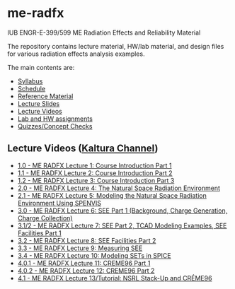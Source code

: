 # me-radfx
IUB ENGR-E-399/599 ME Radiation Effects and Reliability Material

The repository contains lecture material, HW/lab material, and design files for various radiation effects analysis examples.

The main contents are:
* [Syllabus](./Syllabus/syllabus.md#syllabus)
* [Schedule](./Schedule/schedule.md#schedule)
* [Reference Material](./Reference_Material/)
* [Lecture Slides](./Slides/)
* [Lecture Videos](#lecture-videos)
* [Lab and HW assignments](./HW/)
* [Quizzes/Concept Checks](./Quiz)

## Lecture Videos ([Kaltura Channel](https://iu.mediaspace.kaltura.com/channel/Microelectronics+Radiation+Effects+and+Reliability/354546882))
* [1.0 - ME RADFX Lecture 1: Course Introduction Part 1](https://iu.mediaspace.kaltura.com/media/t/1_62r6bi8z)
* [1.1 - ME RADFX Lecture 2: Course Introduction Part 2](https://iu.mediaspace.kaltura.com/media/t/1_ypdppb1t)
* [1.2 - ME RADFX Lecture 3: Course Introduction Part 3](https://iu.mediaspace.kaltura.com/media/t/1_n089qlgc)
* [2.0 - ME RADFX Lecture 4: The Natural Space Radiation Environment](https://iu.mediaspace.kaltura.com/media/t/1_6xkrbsat)
* [2.1 - ME RADFX Lecture 5: Modeling the Natural Space Radiation Environment Using SPENVIS](https://iu.mediaspace.kaltura.com/media/t/1_qhr69qxk)
* [3.0 - ME RADFX Lecture 6: SEE Part 1 (Background, Charge Generation, Charge Collection)](https://iu.mediaspace.kaltura.com/media/t/1_0rnl6ii7)
* [3.1/2 - ME RADFX Lecture 7: SEE Part 2, TCAD Modeling Examples, SEE Facilities Part 1](https://iu.mediaspace.kaltura.com/media/t/1_u066x2tb)
* [3.2 - ME RADFX Lecture 8: SEE Facilities Part 2](https://iu.mediaspace.kaltura.com/media/t/1_kf14lkme)
* [3.3 - ME RADFX Lecture 9: Measuring SEE](https://iu.mediaspace.kaltura.com/media/t/1_5zt2mewk)
* [3.4 - ME RADFX Lecture 10: Modeling SETs in SPICE](https://iu.mediaspace.kaltura.com/media/t/1_rbwsixis)
* [4.0.1 - ME RADFX Lecture 11: CREME96 Part 1](https://iu.mediaspace.kaltura.com/media/t/1_mnu3lezm)
* [4.0.2 - ME RADFX Lecture 12: CREME96 Part 2](https://iu.mediaspace.kaltura.com/media/t/1_hvgwf7cm)
* [4.1 - ME RADFX Lecture 13/Tutorial: NSRL Stack-Up and CRÉME96](https://iu.mediaspace.kaltura.com/media/t/1_ys0mx18h)